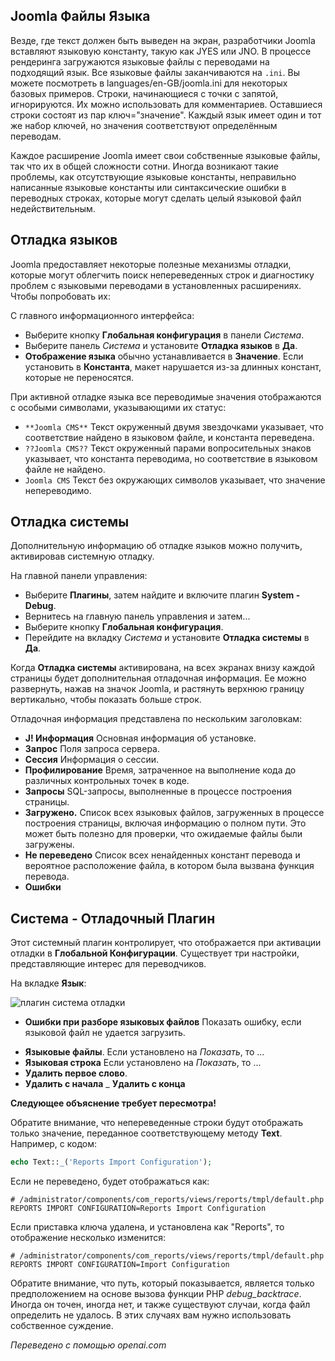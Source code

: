 <!-- Filename: Debugging_a_translation / Display title: Отладка перевода -->

## Joomla Файлы Языка

Везде, где текст должен быть выведен на экран, разработчики Joomla вставляют языковую
константу, такую как JYES или JNO. В процессе рендеринга загружаются языковые файлы
с переводами на подходящий язык. Все языковые файлы заканчиваются на `.ini`. Вы можете
посмотреть в languages/en-GB/joomla.ini для некоторых базовых примеров. Строки, начинающиеся
с точки с запятой, игнорируются. Их можно использовать для комментариев. Оставшиеся строки
состоят из пар ключ="значение". Каждый язык имеет один и тот же набор ключей, но значения
соответствуют определённым переводам.

Каждое расширение Joomla имеет свои собственные языковые файлы, так что их в общей сложности
сотни. Иногда возникают такие проблемы, как отсутствующие языковые константы, 
неправильно написанные языковые константы или синтаксические ошибки в переводных строках,
которые могут сделать целый языковой файл недействительным.  

## Отладка языков

Joomla предоставляет некоторые полезные механизмы отладки, которые могут облегчить поиск непереведенных строк и диагностику проблем с языковыми переводами в установленных расширениях. Чтобы попробовать их:

С главного информационного интерфейса:

* Выберите кнопку **Глобальная конфигурация** в панели *Система*.
* Выберите панель *Система* и установите **Отладка языков** в **Да**.
* **Отображение языка** обычно устанавливается в **Значение**. Если установить в **Константа**, макет нарушается из-за длинных констант, которые не переносятся.

При активной отладке языка все переводимые значения отображаются с особыми символами, указывающими их статус:

* `**Joomla CMS**` Текст окруженный двумя звездочками указывает, что соответствие найдено в языковом файле, и константа переведена.
* `??Joomla CMS??` Текст окруженный парами вопросительных знаков указывает, что константа переводима, но соответствие в языковом файле не найдено.
* `Joomla CMS` Текст без окружающих символов указывает, что значение непереводимо.                                                           

## Отладка системы

Дополнительную информацию об отладке языков можно получить, активировав системную отладку.

На главной панели управления:

* Выберите **Плагины**, затем найдите и включите плагин **System - Debug**.
* Вернитесь на главную панель управления и затем...
* Выберите кнопку **Глобальная конфигурация**.
* Перейдите на вкладку *Система* и установите **Отладка системы** в **Да**.

Когда **Отладка системы** активирована, на всех экранах внизу каждой страницы будет дополнительная отладочная информация. Ее можно развернуть, нажав на значок Joomla, и растянуть верхнюю границу вертикально, чтобы показать больше строк.

Отладочная информация представлена по нескольким заголовкам:

* **J! Информация** Основная информация об установке.
* **Запрос** Поля запроса сервера.
* **Сессия** Информация о сессии.
* **Профилирование** Время, затраченное на выполнение кода до различных контрольных точек в коде.
* **Запросы** SQL-запросы, выполненные в процессе построения страницы.
* **Загружено.** Список всех языковых файлов, загруженных в процессе построения страницы, включая информацию о полном пути. Это может быть полезно для проверки, что ожидаемые файлы были загружены.
* **Не переведено** Список всех ненайденных констант перевода и вероятное расположение файла, в котором была вызвана функция перевода.
* **Ошибки**

## Система - Отладочный Плагин

Этот системный плагин контролирует, что отображается при активации
отладки в **Глобальной Конфигурации**. Существует три настройки, представляющие интерес
для переводчиков.

На вкладке **Язык**:

![плагин система отладки](../../../en/images/languages/languages-debug-plugin.png)

* **Ошибки при разборе языковых файлов** Показать ошибку, если языковой файл
не удается загрузить.

- **Языковые файлы**. Если установлено на *Показать*, то ...
- **Языковая строка** Если установлено на *Показать*, то ...
- **Удалить первое слово**.
- **Удалить с начала**
_ **Удалить с конца**

**Следующее объяснение требует пересмотра!**

Обратите внимание, что непереведенные строки будут отображать только значение,
переданное соответствующему методу **Text**. Например, с кодом:

```php
echo Text::_('Reports Import Configuration');
```

Если не переведено, будет отображаться как:

```
# /administrator/components/com_reports/views/reports/tmpl/default.php
REPORTS IMPORT CONFIGURATION=Reports Import Configuration
```

Если приставка ключа удалена, и установлена как "Reports", то отображение
несколько изменится:

```
# /administrator/components/com_reports/views/reports/tmpl/default.php
REPORTS IMPORT CONFIGURATION=Import Configuration
```

Обратите внимание, что путь, который показывается, является только предположением на основе вызова
функции PHP *debug_backtrace*. Иногда он точен, иногда нет, и также
существуют случаи, когда файл определить не удалось. В этих случаях
вам нужно использовать собственное суждение.

*Переведено с помощью openai.com*

